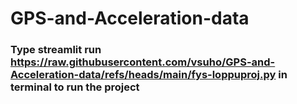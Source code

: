 # GPS-and-Acceleration-data

### Type streamlit run https://raw.githubusercontent.com/vsuho/GPS-and-Acceleration-data/refs/heads/main/fys-loppuproj.py in terminal to run the project